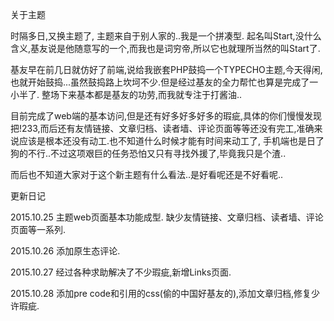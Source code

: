 关于主题

时隔多日,又换主题了, 主题来自于别人家的..我是一个拼凑型. 起名叫Start,没什么含义,基友说是他随意写的一个,而我也是词穷帝,所以它也就理所当然的叫Start了.

基友早在前几日就仿好了前端,说给我嵌套PHP鼓捣一个TYPECHO主题,今天得闲,也就开始鼓捣...虽然鼓捣路上坎坷不少.但是经过基友的全力帮忙也算是完成了一小半了. 整场下来基本都是基友的功劳,而我就专注于打酱油..

目前完成了web端的基本访问,但是还有好多好多好多的瑕疵,具体的你们慢慢发现把!233,而后还有友情链接、文章归档、读者墙、评论页面等等还没有完工,准确来说应该是根本还没有动工.也不知道什么时候才能有时间来动工了, 手机端也是日了狗的不行..不过这项艰巨的任务恐怕又只有寻找外援了,毕竟我只是个渣..

而后也不知道大家对于这个新主题有什么看法..是好看呢还是不好看呢..


更新日记

2015.10.25 主题web页面基本功能成型. 缺少友情链接、文章归档、读者墙、评论页面等一系列.

2015.10.26 添加原生态评论.

2015.10.27 经过各种求助解决了不少瑕疵,新增Links页面.

2015.10.28 添加pre code和引用的css(偷的中国好基友的),添加文章归档,修复少许瑕疵.
